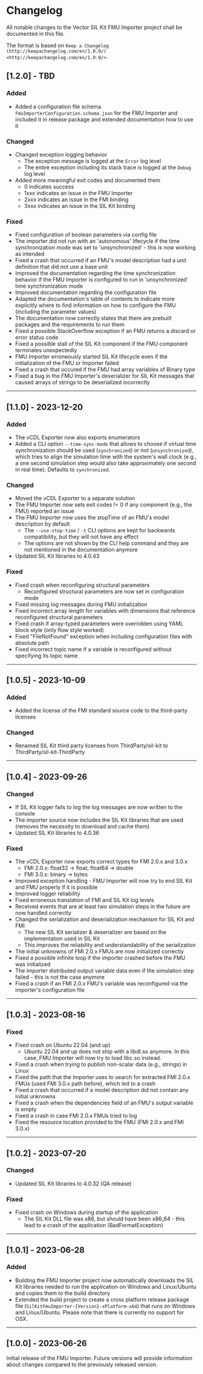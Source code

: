 # Changelog

All notable changes to the Vector SIL Kit FMU Importer project shall be documented in this file.

The format is based on `Keep a Changelog (http://keepachangelog.com/en/1.0.0/) <http://keepachangelog.com/en/1.0.0/>`.

## [1.2.0] - TBD

### Added

* Added a configuration file schema ``FmuImporterConfiguration.schema.json`` for the FMU Importer and included it in release package and extended documentation how to use it

### Changed

* Changed exception logging behavior
  * The exception message is logged at the `Error` log level
  * The entire exception including its stack trace is logged at the `Debug` log level
* Added more meaningful exit codes and documented them
  * 0 indicates success
  * 1xxx indicates an issue in the FMU Importer
  * 2xxx indicates an issue in the FMI binding
  * 3xxx indicates an issue in the SIL Kit binding

### Fixed

* Fixed configuration of boolean parameters via config file
* The importer did not run with an 'autonomous' lifecycle if the time synchronization mode was set to 'unsynchronized' - this is now working as intended
* Fixed a crash that occurred if an FMU's model description had a unit definition that did not use a base unit
* Improved the documentation regarding the time synchronization behavior if the FMU Importer is configured to run in 'unsynchronized' time synchronization mode
* Improved documentation regarding the configuration file
* Adapted the documentation's table of contents to indicate more explicitly where to find information on how to configure the FMU (including the parameter values)
* The documentation now correctly states that there are prebuilt packages and the requirements to run them
* Fixed a possible StackOverflow exception if an FMU returns a discard or error status code
* Fixed a possible stall of the SIL Kit component if the FMU component terminates unexpectedly
* FMU Importer erroneously started SIL Kit lifecycle even if the initialization of the FMU or Importer failed
* Fixed a crash that occured if the FMU had array variables of Binary type
* Fixed a bug in the FMU Importer's deserializer for SIL Kit messages that caused arrays of strings to be deserialized incorrectly

---

## [1.1.0] - 2023-12-20

### Added

* The vCDL Exporter now also exports enumerators
* Added a CLI option ``--time-sync-mode`` that allows to choose if virtual time synchronization should be used (``synchronized``) or not (``unsynchronized``), which tries to align the simulation time with the system's wall clock (e.g., a one second simulation step would also take approximately one second in real time). Defaults to ``synchronized``.

### Changed

* Moved the vCDL Exporter to a separate solution
* The FMU Importer now sets exit codes != 0 if any component (e.g., the FMU) reported an issue
* The FMU Importer now uses the stopTime of an FMU's model description by default
  * The ``--use-stop-time`` / ``-t`` CLI options are kept for backwards compatibility, but they will not have any effect
  * The options are not shown by the CLI help command and they are not mentioned in the documentation anymore
* Updated SIL Kit libraries to 4.0.43

### Fixed

* Fixed crash when reconfiguring structural parameters
  * Reconfigured structural parameters are now set in configuration mode
* Fixed missing log messages during FMU initialization
* Fixed incorrect array length for variables with dimensions that reference reconfigured structural parameters
* Fixed crash if array-typed parameters were overridden using YAML block style (only flow style worked)
* Fixed "FileNotFound" exception when including configuration files with absolute path
* Fixed incorrect topic name if a variable is reconfigured without specifying its topic name

---

## [1.0.5] - 2023-10-09

### Added

* Added the license of the FMI standard source code to the third-party licenses

### Changed

* Renamed SIL Kit third party licenses from ThirdParty/sil-kit to ThirdParty/sil-kit-ThirdParty

---

## [1.0.4] - 2023-09-26

### Changed

* If SIL Kit logger fails to log the log messages are now written to the console
* The importer source now includes the SIL Kit libraries that are used (removes the necessity to download and cache them)
* Updated SIL Kit libraries to 4.0.36

### Fixed

* The vCDL Exporter now exports correct types for FMI 2.0.x and 3.0.x
  * FMI 2.0.x: float32 -> float; float64 -> double
  * FMI 3.0.x: binary -> bytes
* Improved exception handling - FMU Importer will now try to end SIL Kit and FMU properly if it is possible
* Improved logger reliability
* Fixed erroneous translation of FMI and SIL Kit log levels
* Received events that are at least two simulation steps in the future are now handled correctly
* Changed the serialization and deserialization mechanism for SIL Kit and FMI
  * The new SIL Kit serializer & deserializer are based on the implementation used in SIL Kit
  * This improves the reliability and understandability of the serialization
* The initial unknowns of FMI 2.0.x FMUs are now initialized correctly
* Fixed a possible infinite loop if the importer crashed before the FMU was initialized
* The importer distributed output variable data even if the simulation step failed - this is not the case anymore
* Fixed a crash if an FMI 2.0.x FMU's variable was reconfigured via the importer's configuration file

---

## [1.0.3] - 2023-08-16

### Fixed

* Fixed crash on Ubuntu 22.04 (and up)
  * Ubuntu 22.04 and up does not ship with a libdl.so anymore. In this case, FMU Importer will now try to load libc.so instead.
* Fixed a crash when trying to publish non-scalar data (e.g., strings) in Linux
* Fixed the path that the Importer uses to search for extracted FMI 2.0.x FMUs (used FMI 3.0.x path before), which led to a crash
* Fixed a crash that occurred if a model description did not contain any initial unknowns
* Fixed a crash when the dependencies field of an FMU's output variable is empty
* Fixed a crash in case FMI 2.0.x FMUs tried to log
* Fixed the resource location provided to the FMU (FMI 2.0.x and FMI 3.0.x)

---

## [1.0.2] - 2023-07-20

### Changed

* Updated SIL Kit libraries to 4.0.32 (QA release)

### Fixed

* Fixed crash on Windows during startup of the application
  * The SIL Kit DLL file was x86, but should have been x86_64 - this lead to a crash of the application (BadFormatException)

---

## [1.0.1] - 2023-06-28

### Added

* Building the FMU Importer project now automatically downloads the SIL Kit libraries needed to run the application on Windows and Linux/Ubuntu and copies them to the build directory
* Extended the build project to create a cross platform release package file (`SilKitFmuImporter-{Version}-xPlatform-x64`) that runs on Windows and Linux/Ubuntu.
Please note that there is currently no support for OSX.

---

## [1.0.0] - 2023-06-26

Initial release of the FMU Importer. Future versions will provide information about changes compared to the previously released version.
